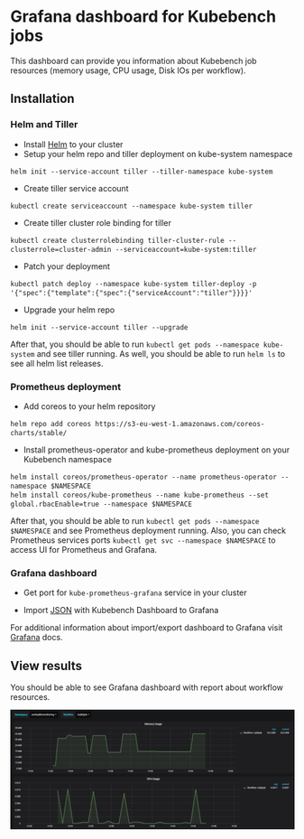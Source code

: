 # Grafana dashboard for Kubebench jobs

This dashboard can provide you information about Kubebench job resources (memory usage, CPU usage, Disk IOs per workflow).

## Installation

### Helm and Tiller

* Install [Helm](https://github.com/kubernetes/helm/blob/master/docs/install.md) to your cluster
* Setup your helm repo and tiller deployment on kube-system namespace

```
helm init --service-account tiller --tiller-namespace kube-system
```

* Create tiller service account

```
kubectl create serviceaccount --namespace kube-system tiller
```

* Create tiller cluster role binding for tiller

```
kubectl create clusterrolebinding tiller-cluster-rule --clusterrole=cluster-admin --serviceaccount=kube-system:tiller
```

* Patch your deployment

```
kubectl patch deploy --namespace kube-system tiller-deploy -p '{"spec":{"template":{"spec":{"serviceAccount":"tiller"}}}}'
```

* Upgrade your helm repo

```
helm init --service-account tiller --upgrade
```

After that, you should be able to run ```kubectl get pods --namespace kube-system``` and see tiller running.
As well, you should be able to run ```helm ls``` to see all helm list releases.

### Prometheus deployment

* Add coreos to your helm repository

```
helm repo add coreos https://s3-eu-west-1.amazonaws.com/coreos-charts/stable/
```

* Install prometheus-operator and kube-prometheus deployment on your Kubebench namespace

```
helm install coreos/prometheus-operator --name prometheus-operator --namespace $NAMESPACE
helm install coreos/kube-prometheus --name kube-prometheus --set global.rbacEnable=true --namespace $NAMESPACE
```

After that, you should be able to run ```kubectl get pods --namespace $NAMESPACE``` and see Prometheus deployment running.
Also, you can check Prometheus services ports ```kubectl get svc --namespace $NAMESPACE``` to access UI for Prometheus and Grafana. 

### Grafana dashboard

* Get port for ```kube-prometheus-grafana``` service in your cluster

* Import [JSON](kubebench-dashboard.json) with Kubebench Dashboard to Grafana

For additional information about import/export dashboard to Grafana visit [Grafana](http://docs.grafana.org/reference/export_import/) docs.

## View results

You should be able to see Grafana dashboard with report about workflow resources.

![Kubebench Dashboard](images/kubebench_dashboard.png)